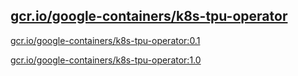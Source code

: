 
[gcr.io/google-containers/k8s-tpu-operator](https://hub.docker.com/r/anjia0532/google-containers.k8s-tpu-operator/tags/)
-----


[gcr.io/google-containers/k8s-tpu-operator:0.1](https://hub.docker.com/r/anjia0532/google-containers.k8s-tpu-operator/tags/)


[gcr.io/google-containers/k8s-tpu-operator:1.0](https://hub.docker.com/r/anjia0532/google-containers.k8s-tpu-operator/tags/)


